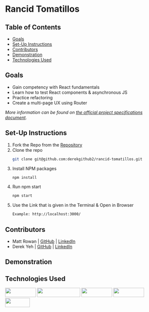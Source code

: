 # Rancid Tomatillos


## Table of Contents
  * [Goals](#goals)
  * [Set-Up Instructions](#set-up-instructions)
  * [Contributors](#Contributors)
  * [Demonstration](#demonstration)
  * [Technologies Used](#technologies-used)

## Goals
- Gain competency with React fundamentals
- Learn how to test React components & asynchronous JS
- Practice refactoring
- Create a multi-page UX using Router

*More information can be found on [the official project specifications document](https://frontend.turing.edu/projects/module-3/rancid-tomatillos-v3.html).*

## Set-Up Instructions
1. Fork the Repo from the [Repository](https://github.com/derekgithub2/rancid-tomatillos)
2. Clone the repo
   ```sh
   git clone git@github.com:derekgithub2/rancid-tomatillos.git
   ```
3. Install NPM packages
   ```sh
   npm install
   ```
4. Run npm start
   ```sh
   npm start
   ```
5. Use the Link that is given in the Terminal & Open in Browser
   ```sh
   Example: http://localhost:3000/
   ```

## Contributors
- Matt Rowan | [GitHub](https://github.com/MRowan121) | [LinkedIn](https://www.linkedin.com/in/mrowan121/)
- Derek Yeh | [GitHub](https://github.com/derekgithub2) | [LinkedIn](https://www.linkedin.com/in/derekyeh/)

## Demonstration


## Technologies Used
<div>
  <img src="https://img.shields.io/badge/-react-333333?logo=react&style=for-the-badge" width="100" height="30"/>
  <img src="https://img.shields.io/badge/-react%20router-f44250?logo=react%20router&logoColor=white&style=for-the-badge" width="140" height="30"/>
  <img src="https://img.shields.io/badge/-cypress-007780?logo=cypress&logoColor=white&style=for-the-badge" width="100" height="30"/>
  <img src="https://img.shields.io/badge/-CSS3-315780?logo=css3&style=for-the-badge" width="100" height="30"/>
  <img src="https://img.shields.io/badge/-npm-c12127?logo=npm&logoColor=white&style=for-the-badge" width="80"  height="30"/>
</div>
